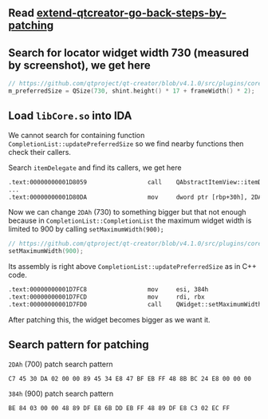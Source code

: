 ## Read [extend-qtcreator-go-back-steps-by-patching](https://bitbucket.org/so61pi/examples/src/master/snippets/qtcreator-extend-go-back-steps-by-patching/)

## Search for locator widget width 730 (measured by screenshot), we get here

```C
// https://github.com/qtproject/qt-creator/blob/v4.1.0/src/plugins/coreplugin/locator/locatorwidget.cpp#L216
m_preferredSize = QSize(730, shint.height() * 17 + frameWidth() * 2);
```

## Load `libCore.so` into IDA

We cannot search for containing function `CompletionList::updatePreferredSize` so we find nearby functions then check their callers.

Search `itemDelegate` and find its callers, we get here

```txt
.text:00000000001D8059                 call    QAbstractItemView::itemDelegate(void)
...
.text:00000000001D80DA                 mov     dword ptr [rbp+30h], 2DAh
```

Now we can change `2DAh` (730) to something bigger but that not enough because in `CompletionList::CompletionList` the maximum widget width is limited to 900 by calling `setMaximumWidth(900);`

```c
// https://github.com/qtproject/qt-creator/blob/v4.1.0/src/plugins/coreplugin/locator/locatorwidget.cpp#L197
setMaximumWidth(900);
```

Its assembly is right above `CompletionList::updatePreferredSize` as in C++ code.

```txt
.text:00000000001D7FC8                 mov     esi, 384h
.text:00000000001D7FCD                 mov     rdi, rbx
.text:00000000001D7FD0                 call    QWidget::setMaximumWidth(int)
```

After patching this, the widget becomes bigger as we want it.

## Search pattern for patching

`2DAh` (700) patch search pattern

```txt
C7 45 30 DA 02 00 00 89 45 34 E8 47 BF EB FF 48 8B BC 24 E8 00 00 00
```

`384h` (900) patch search pattern

```txt
BE 84 03 00 00 48 89 DF E8 6B DD EB FF 48 89 DF E8 C3 02 EC FF
```
